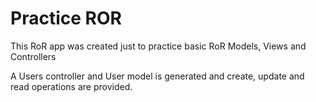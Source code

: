 # Practice ROR

This RoR app was created just to practice basic RoR Models, Views and Controllers

A Users controller and User model is generated and create, update and read operations are provided.
